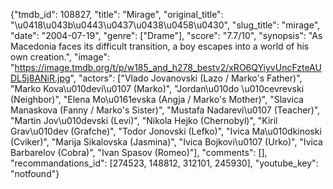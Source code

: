 {"tmdb_id": 108827, "title": "Mirage", "original_title": "\u0418\u043b\u0443\u0437\u0438\u0458\u0430", "slug_title": "mirage", "date": "2004-07-19", "genre": ["Drame"], "score": "7.7/10", "synopsis": "As Macedonia faces its difficult transition, a boy escapes into a world of his own creation.", "image": "https://image.tmdb.org/t/p/w185_and_h278_bestv2/xRO6QYiyvUncFzteAUDL5j8ANiR.jpg", "actors": ["Vlado Jovanovski (Lazo / Marko's Father)", "Marko Kova\u010devi\u0107 (Marko)", "Jordan\u010do \u010cevrevski (Neighbor)", "Elena Mo\u0161evska (Angja / Marko's Mother)", "Slavica Manaskova (Fanny / Marko's Sister)", "Mustafa Nadarevi\u0107 (Teacher)", "Martin Jov\u010devski (Levi)", "Nikola Hejko (Chernobyl)", "Kiril Grav\u010dev (Grafche)", "Todor Jonovski (Lefko)", "Ivica Ma\u010dkinoski (Cviker)", "Marija Sikalovska (Jasmina)", "Ivica Bojkovi\u0107 (Urko)", "Ivica Barbarelov (Cobra)", "Ivan Spasov (Romeo)"], "comments": [], "recommandations_id": [274523, 148812, 312101, 245930], "youtube_key": "notfound"}